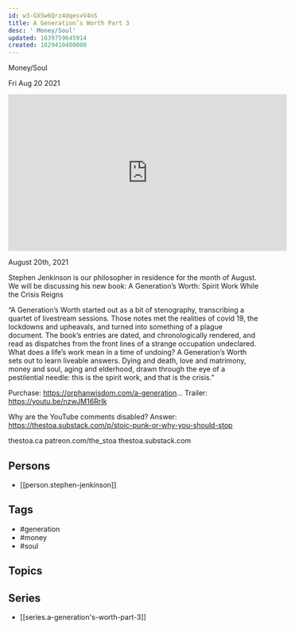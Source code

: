 ```yaml
---
id: w3-GXSw6Qrz4dqesvV4nS
title: A Generation’s Worth Part 3
desc: ' Money/Soul'
updated: 1639759645914
created: 1629410400000
---
```



 Money/Soul

Fri Aug 20 2021

<iframe width="560" height="315" src="https://www.youtube.com/embed/J9sx72yvCqI" title="A Generation’s Worth Part 3: Money/Soul w/ Stephen Jenkinson" frameborder="0" allow="accelerometer; autoplay; clipboard-write; encrypted-media; gyroscope; picture-in-picture" allowfullscreen ></iframe>

August 20th, 2021

Stephen Jenkinson is our philosopher in residence for the month of August. We will be discussing his new book: A Generation’s Worth: Spirit Work While the Crisis Reigns

“A Generation’s Worth started out as a bit of stenography, transcribing a quartet of livestream sessions. Those notes met the realities of covid 19, the lockdowns and upheavals, and turned into something of a plague document. The book’s entries are dated, and chronologically rendered, and read as dispatches from the front lines of a strange occupation undeclared. What does a life’s work mean in a time of undoing? A Generation’s Worth sets out to learn liveable answers. Dying and death, love and matrimony, money and soul, aging and elderhood, drawn through the eye of a pestilential needle: this is the spirit work, and that is the crisis.”

Purchase: https://orphanwisdom.com/a-generation...
Trailer: https://youtu.be/nzwJM16RrIk

Why are the YouTube comments disabled? Answer: https://thestoa.substack.com/p/stoic-punk-or-why-you-should-stop

thestoa.ca
patreon.com/the_stoa
thestoa.substack.com

## Persons

- [[person.stephen-jenkinson]]

## Tags

- #generation
- #money
- #soul

## Topics



## Series

- [[series.a-generation's-worth-part-3]]

